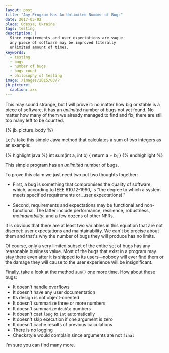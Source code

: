 ```yaml
---
layout: post
title: "Any Program Has An Unlimited Number of Bugs"
date: 2017-05-02
place: Odessa, Ukraine
tags: testing
description: |
  Since requirements and user expectations are vague
  any piece of software may be improved literally
  unlimited amount of times.
keywords:
  - testing
  - bugs
  - number of bugs
  - bugs count
  - philosophy of testing
image: /images/2015/03/?
jb_picture:
  caption: xxx
---
```


This may sound strange, but I will prove it: no matter how big
or stable is a piece of software, it has an _unlimited_ number
of bugs not yet found. No matter how many of them we already managed
to find and fix, there are still too many left to be counted.

<!--more-->

{% jb_picture_body %}

Let's take this simple Java method that calculates a sum of two integers
as an example:

{% highlight java %}
int sum(int a, int b) {
  return a + b;
}
{% endhighlight %}

This simple program has an _unlimited_ number of bugs.

To prove this claim we just need two put two thoughts together:

  * First, a bug is something that compromises the quality of software,
    which, according to IEEE&nbsp;610.12-1990, is "the degree to which
    a system meets specified requirements or _user expectations)."

  * Second, requirements and expectations may be functional and non-functional.
    The latter include performance, resilience, robustness, _maintainability_,
    and a few dozens of other NFRs.

It is obvious that there are at least two variables in this equation that
are not discreet: user expectations and maintainability. We can't be precise
about them and that's why the number of bugs they will produce has no limits.

Of course, only a very limited subset of the entire set of bugs has any
reasonable business value. Most of the bugs that exist in a program may
stay there even after it is shipped to its users&mdash;nobody will ever
find them or the damage they will cause to the user experience will be
insignificant.

Finally, take a look at the method `sum()` one more time. How about these bugs:

  * It doesn't handle overflows
  * It doesn't have any user documentation
  * Its design is not object-oriented
  * It doesn't summarize three or more numbers
  * It doesn't summarize `double` numbers
  * It doesn't cast `long` to `int` automatically
  * It doesn't skip execution if one argument is zero
  * It doesn't cache results of previous calculations
  * There is no logging
  * Checkstyle would complain since arguments are not `final`

I'm sure you can find many more.

